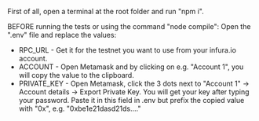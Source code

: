 First of all, open a terminal at the root folder and run "npm i".

BEFORE running the tests or using the command "node compile":
Open the ".env" file and replace the values:
* RPC_URL - Get it for the testnet you want to use from your infura.io account.
* ACCOUNT - Open Metamask and by clicking on e.g. "Account 1", you will copy the value to the clipboard.
* PRIVATE_KEY - Open Metamask, click the 3 dots next to "Account 1" -> Account details -> Export Private Key. You will get your key after typing your password. Paste it in this field in .env but prefix the copied value with "0x", e.g. "0xbe1e21dasd21ds...."